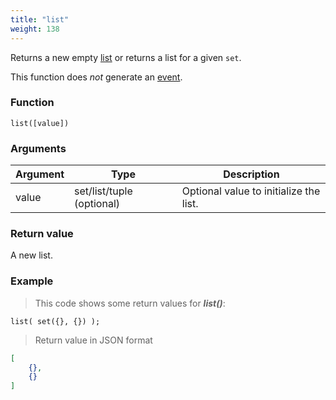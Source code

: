 ```yaml
---
title: "list"
weight: 138
---
```


Returns a new empty [list](../../data-types/list) or returns a list for a given `set`.

This function does *not* generate an [event](../../events).

### Function

`list([value])`

### Arguments

Argument | Type | Description
-------- | ---- | -----------
value | set/list/tuple (optional) | Optional value to initialize the list.

### Return value

A new list.

### Example

> This code shows some return values for ***list()***:

```thingsdb,json_response
list( set({}, {}) );
```

> Return value in JSON format

```json
[
    {},
    {}
]
```
